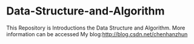 Data-Structure-and-Algorithm
============================

This Repository is Introductions the Data Structure and  Algorithm. 
More information can be accessed My blog:http://blog.csdn.net/chenhanzhun
